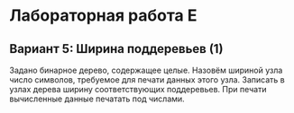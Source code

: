 # Лабораторная работа E
## Вариант 5: Ширина поддеревьев (1)
Задано бинарное дерево, содержащее целые. Назовём шириной узла число символов, требуемое для печати данных этого узла. Записать в узлах дерева ширину соответствующих поддеревьев. При печати вычисленные данные печатать под числами.